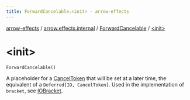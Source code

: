 ```yaml
---
title: ForwardCancelable.<init> - arrow-effects
---
```


[arrow-effects](../../index.html) / [arrow.effects.internal](../index.html) / [ForwardCancelable](index.html) / [&lt;init&gt;](./-init-.html)

# &lt;init&gt;

`ForwardCancelable()`

A placeholder for a [CancelToken](#) that will be set at a later time, the equivalent of a
`Deferred[IO, CancelToken]`. Used in the implementation of `bracket`, see [IOBracket](#).

